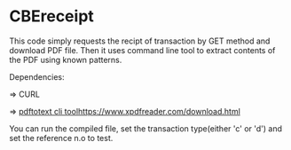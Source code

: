 # CBEreceipt

This code simply requests the recipt of transaction by GET method and download PDF file. Then it uses command line tool to extract contents of the PDF using known patterns.

Dependencies:

  => CURL
  
  => [ pdftotext cli tool](https://www.xpdfreader.com/download.html)https://www.xpdfreader.com/download.html

You can run the compiled file, set the transaction type(either 'c' or 'd') and set the reference n.o to test.
